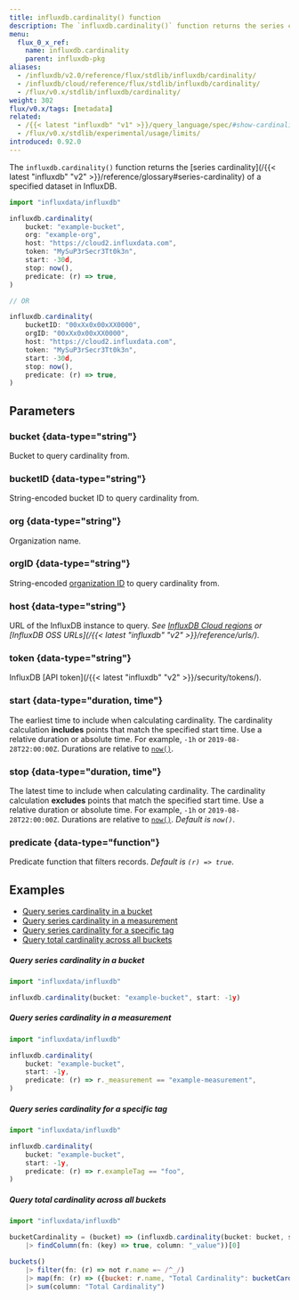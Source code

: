 ```yaml
---
title: influxdb.cardinality() function
description: The `influxdb.cardinality()` function returns the series cardinality of data stored in InfluxDB.
menu:
  flux_0_x_ref:
    name: influxdb.cardinality
    parent: influxdb-pkg
aliases:
  - /influxdb/v2.0/reference/flux/stdlib/influxdb/cardinality/
  - /influxdb/cloud/reference/flux/stdlib/influxdb/cardinality/
  - /flux/v0.x/stdlib/influxdb/cardinality/
weight: 302
flux/v0.x/tags: [metadata]
related:
  - /{{< latest "influxdb" "v1" >}}/query_language/spec/#show-cardinality, SHOW CARDINALITY in InfluxQL
  - /flux/v0.x/stdlib/experimental/usage/limits/
introduced: 0.92.0
---
```


The `influxdb.cardinality()` function returns the [series cardinality](/{{< latest "influxdb" "v2" >}}/reference/glossary#series-cardinality) of a specified dataset in InfluxDB.

```js
import "influxdata/influxdb"

influxdb.cardinality(
    bucket: "example-bucket",
    org: "example-org",
    host: "https://cloud2.influxdata.com",
    token: "MySuP3rSecr3Tt0k3n",
    start: -30d,
    stop: now(),
    predicate: (r) => true,
)

// OR

influxdb.cardinality(
    bucketID: "00xXx0x00xXX0000",
    orgID: "00xXx0x00xXX0000",
    host: "https://cloud2.influxdata.com",
    token: "MySuP3rSecr3Tt0k3n",
    start: -30d,
    stop: now(),
    predicate: (r) => true,
)
```

## Parameters

### bucket {data-type="string"}
Bucket to query cardinality from.

### bucketID {data-type="string"}
String-encoded bucket ID to query cardinality from.

### org {data-type="string"}
Organization name.

### orgID {data-type="string"}
String-encoded [organization ID](/influxdb/cloud/organizations/view-orgs/#view-your-organization-id) to query cardinality from.

### host {data-type="string"}
URL of the InfluxDB instance to query.
_See [InfluxDB Cloud regions](/influxdb/cloud/reference/regions) or
[InfluxDB OSS URLs](/{{< latest "influxdb" "v2" >}}/reference/urls/)._

### token {data-type="string"}
InfluxDB [API token](/{{< latest "influxdb" "v2" >}}/security/tokens/).

### start {data-type="duration, time"}
The earliest time to include when calculating cardinality.
The cardinality calculation **includes** points that match the specified start time.
Use a relative duration or absolute time.
For example, `-1h` or `2019-08-28T22:00:00Z`.
Durations are relative to [`now()`](/flux/v0.x/stdlib/universe/now/).

### stop {data-type="duration, time"}
The latest time to include when calculating cardinality.
The cardinality calculation **excludes** points that match the specified start time.
Use a relative duration or absolute time.
For example, `-1h` or `2019-08-28T22:00:00Z`.
Durations are relative to [`now()`](/flux/v0.x/stdlib/universe/now/).
_Default is `now()`_.

### predicate {data-type="function"}
Predicate function that filters records.
_Default is `(r) => true`_.

## Examples

- [Query series cardinality in a bucket](#query-series-cardinality-in-a-bucket)
- [Query series cardinality in a measurement](#query-series-cardinality-in-a-measurement)
- [Query series cardinality for a specific tag](#query-series-cardinality-for-a-specific-tag)
- [Query total cardinality across all buckets](#query-total-cardinality-across-all-buckets)

##### Query series cardinality in a bucket
```js
import "influxdata/influxdb"

influxdb.cardinality(bucket: "example-bucket", start: -1y)
```

##### Query series cardinality in a measurement
```js
import "influxdata/influxdb"

influxdb.cardinality(
    bucket: "example-bucket",
    start: -1y,
    predicate: (r) => r._measurement == "example-measurement",
)
```

##### Query series cardinality for a specific tag
```js
import "influxdata/influxdb"

influxdb.cardinality(
    bucket: "example-bucket",
    start: -1y,
    predicate: (r) => r.exampleTag == "foo",
)
```

##### Query total cardinality across all buckets
```js
import "influxdata/influxdb"

bucketCardinality = (bucket) => (influxdb.cardinality(bucket: bucket, start: time(v: 0))
    |> findColumn(fn: (key) => true, column: "_value"))[0]

buckets()
    |> filter(fn: (r) => not r.name =~ /^_/)
    |> map(fn: (r) => ({bucket: r.name, "Total Cardinality": bucketCardinality(bucket: r.name)}))
    |> sum(column: "Total Cardinality")
```
